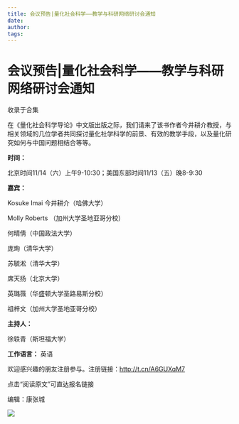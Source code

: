 ```yaml
---
title: 会议预告|量化社会科学——教学与科研网络研讨会通知
date: 
author: 
tags: 
---
```

# 会议预告|量化社会科学——教学与科研网络研讨会通知


收录于合集

在《量化社会科学导论》中文版出版之际，我们请来了该书作者今井耕介教授，与相关领域的几位学者共同探讨量化社学科学的前景、有效的教学手段，以及量化研究如何与中国问题相结合等等。

  

 **时间：**

  

北京时间11/14（六）上午9-10:30；美国东部时间11/13（五）晚8-9:30

  

 **嘉宾：**

  

Kosuke Imai 今井耕介（哈佛大学）

  

Molly Roberts （加州大学圣地亚哥分校）

  

何晴倩（中国政法大学）

  

庞珣（清华大学）

  

苏毓淞（清华大学）

  

席天扬（北京大学）

  

英璐薇（华盛顿大学圣路易斯分校）

  

祖梓文（加州大学圣地亚哥分校）

  

 **主持人：**

  

徐轶青（斯坦福大学）

  

 **工作语言：** 英语

  

欢迎感兴趣的朋友注册参与。注册链接：http://t.cn/A6GUXqM7

  

点击“阅读原文”可直达报名链接

编辑：康张城

  

![](/images/221/2.jpeg)

  

